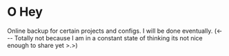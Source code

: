 # O Hey

Online backup for certain projects and configs. I will be done eventually. (<--- Totally not because I am in a constant state of thinking its not nice enough to share yet >.>)
